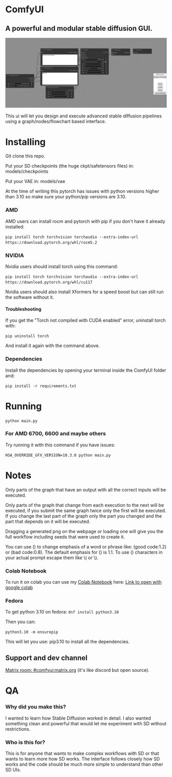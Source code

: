 ComfyUI
=======
A powerful and modular stable diffusion GUI.
-----------
![ComfyUI Screenshot](comfyui_screenshot.png)

This ui will let you design and execute advanced stable diffusion pipelines using a graph/nodes/flowchart based interface.


# Installing

Git clone this repo.

Put your SD checkpoints (the huge ckpt/safetensors files) in: models/checkpoints

Put your VAE in: models/vae

At the time of writing this pytorch has issues with python versions higher than 3.10 so make sure your python/pip versions are 3.10.

### AMD
AMD users can install rocm and pytorch with pip if you don't have it already installed:

```pip install torch torchvision torchaudio --extra-index-url https://download.pytorch.org/whl/rocm5.2```

### NVIDIA

Nvidia users should install torch using this command:

```pip install torch torchvision torchaudio --extra-index-url https://download.pytorch.org/whl/cu117```

Nvidia users should also install Xformers for a speed boost but can still run the software without it.

#### Troubleshooting

If you get the "Torch not compiled with CUDA enabled" error, uninstall torch with:

```pip uninstall torch```

And install it again with the command above.

### Dependencies

Install the dependencies by opening your terminal inside the ComfyUI folder and:

```pip install -r requirements.txt```



# Running

```python main.py```

### For AMD 6700, 6600 and maybe others

Try running it with this command if you have issues:

```HSA_OVERRIDE_GFX_VERSION=10.3.0 python main.py```

# Notes

Only parts of the graph that have an output with all the correct inputs will be executed.

Only parts of the graph that change from each execution to the next will be executed, if you submit the same graph twice only the first will be executed. If you change the last part of the graph only the part you changed and the part that depends on it will be executed.

Dragging a generated png on the webpage or loading one will give you the full workflow including seeds that were used to create it.

You can use () to change emphasis of a word or phrase like: (good code:1.2) or (bad code:0.8). The default emphasis for () is 1.1. To use () characters in your actual prompt escape them like \\( or \\).

### Colab Notebook

To run it on colab you can use my [Colab Notebook](notebooks/comfyui_colab.ipynb) here: [Link to open with google colab](https://colab.research.google.com/github/comfyanonymous/ComfyUI/blob/master/notebooks/comfyui_colab.ipynb)

### Fedora

To get python 3.10 on fedora:
```dnf install python3.10```

Then you can:

```python3.10 -m ensurepip```

This will let you use: pip3.10 to install all the dependencies.

## Support and dev channel

[Matrix room: #comfyui:matrix.org](https://app.element.io/#/room/%23comfyui%3Amatrix.org) (it's like discord but open source).

# QA

### Why did you make this?

I wanted to learn how Stable Diffusion worked in detail. I also wanted something clean and powerful that would let me experiment with SD without restrictions.

### Who is this for?

This is for anyone that wants to make complex workflows with SD or that wants to learn more how SD works. The interface follows closely how SD works and the code should be much more simple to understand than other SD UIs.

